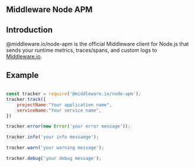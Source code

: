 ## Middleware Node APM 

## Introduction

@middleware.io/node-apm is the official Middleware client for Node.js that sends your runtime metrics, traces/spans, and custom logs to [Middleware.io](https://middleware.io/).

## Example

```javascript

const tracker = require('@middleware.io/node-apm');
tracker.track({
    projectName:"Your application name",
    serviceName:"Your service name",
})

tracker.error(new Error('your error message'));

tracker.info('your info messaege');

tracker.warn('your warning message');

tracker.debug('your debug message');

```